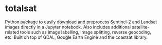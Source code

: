 # totalsat
Python package to easily download and preprocess Sentinel-2 and Landsat images directly in a Jupyter notebook. Also includes additional satellite-related tools such as image labelling, image splitting, reverse geocoding, etc. Built on top of GDAL, Google Earth Engine and the coastsat library.
